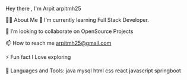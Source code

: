 Hey there , I'm Arpit
arpitmh25



🙋‍♂️ About Me
🌱 I’m currently learning Full Stack Developer.

👯 I’m looking to collaborate on OpenSource Projects

📫 How to reach me arpitmh25@gmail.com

⚡ Fun fact I Love exploring

🚀 Languages and Tools:
java  mysql  html  css  react  javascript springboot


